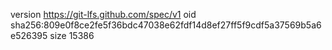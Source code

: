 version https://git-lfs.github.com/spec/v1
oid sha256:809e0f8ce2fe5f36bdc47038e62fdf14d8ef27ff5f9cdf5a37569b5a6e526395
size 15386
